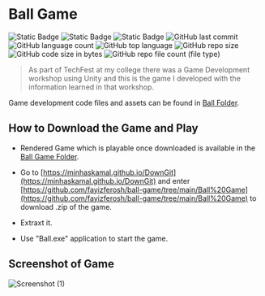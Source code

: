 # Ball Game

![Static Badge](https://img.shields.io/badge/OS-Windows-orange)
![Static Badge](https://img.shields.io/badge/Tool-Unity-navy)
![Static Badge](https://img.shields.io/badge/language-C%23-crimson)
![GitHub last commit](https://img.shields.io/github/last-commit/fayizferosh/ball-game)
![GitHub language count](https://img.shields.io/github/languages/count/fayizferosh/ball-game)
![GitHub top language](https://img.shields.io/github/languages/top/fayizferosh/ball-game)
![GitHub repo size](https://img.shields.io/github/repo-size/fayizferosh/ball-game)
![GitHub code size in bytes](https://img.shields.io/github/languages/code-size/fayizferosh/ball-game)
![GitHub repo file count (file type)](https://img.shields.io/github/directory-file-count/fayizferosh/ball-game)

> As part of TechFest at my college there was a Game Development workshop using Unity and this is the game I developed with the information learned in that workshop.

Game development code files and assets can be found in [Ball Folder](https://github.com/fayizferosh/ball-game/tree/main/Ball).

## How to Download the Game and Play

- Rendered Game which is playable once downloaded is available in the [Ball Game Folder](<https://github.com/fayizferosh/ball-game/tree/main/Ball Game>). 

- Go to [https://minhaskamal.github.io/DownGit](https://minhaskamal.github.io/DownGit) and enter [https://github.com/fayizferosh/ball-game/tree/main/Ball%20Game](https://github.com/fayizferosh/ball-game/tree/main/Ball%20Game) to download .zip of the game.

- Extraxt it.

- Use "Ball.exe" application to start the game.

## Screenshot of Game

![Screenshot (1)](https://github.com/fayizferosh/ball-game/assets/63997454/fbb0b7d8-6b99-488a-9cb4-7b8bef7351ef)
